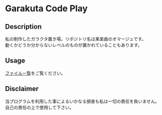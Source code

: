 # Garakuta Code Play
## Description
私の制作したガラクタ置き場。リポジトリ名は某楽曲のオマージュです。  
動くかどうか分からないレベルのものが置かれていることもあります。  

## Usage
[ファイル一覧](https://github.com/sui8/GarakutaCodePlay/blob/main/FILES.md)をご覧ください。  

## Disclaimer
当プログラムを利用した事によるいかなる損害も私は一切の責任を負いません。
自己の責任の上で使用して下さい。  
